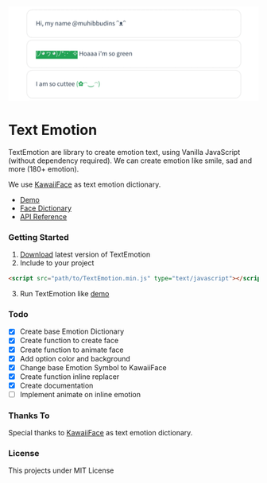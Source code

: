 ![Preview](preview.gif)

# Text Emotion

TextEmotion are library to create emotion text, using Vanilla JavaScript (without dependency required). We can create emotion like smile, sad and more (180+ emotion).

We use [KawaiiFace](https://kawaiiface.net/happy-kawaii-faces/) as text emotion dictionary.

- [Demo](/preview)
- [Face Dictionary](/face)
- [API Reference](/api)

### Getting Started

1. [Download](https://raw.githubusercontent.com/muhibbudins/text-emotion/master/dist/TextEmotion.min.js) latest version of TextEmotion
2. Include to your project
```html
<script src="path/to/TextEmotion.min.js" type="text/javascript"></script>
```
3. Run TextEmotion like [demo](/preview)

### Todo

- [x] Create base Emotion Dictionary
- [x] Create function to create face
- [x] Create function to animate face
- [x] Add option color and background
- [x] Change base Emotion Symbol to KawaiiFace
- [x] Create function inline replacer
- [x] Create documentation
- [ ] Implement animate on inline emotion

### Thanks To

Special thanks to [KawaiiFace](https://kawaiiface.net/happy-kawaii-faces/) as text emotion dictionary.

### License

This projects under MIT License
